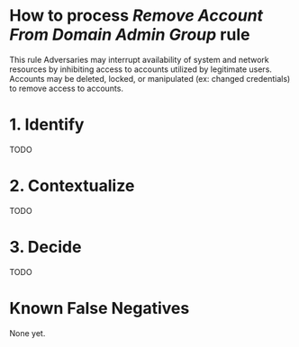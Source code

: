 # How to process *Remove Account From Domain Admin Group* rule
This rule Adversaries may interrupt availability of system and network resources by inhibiting access to accounts utilized by legitimate users.
Accounts may be deleted, locked, or manipulated (ex: changed credentials) to remove access to accounts.

# 1. Identify
TODO

# 2. Contextualize
TODO

# 3. Decide
TODO

# Known False Negatives
None yet.
